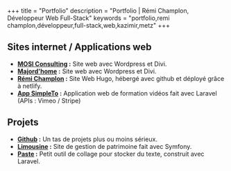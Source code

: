 +++
title = "Portfolio"
description = "Portfolio | Rémi Champlon, Développeur Web Full-Stack"
keywords = "portfolio,remi champlon,développeur,full-stack,web,kazimir,metz"
+++

## Sites internet / Applications web

- **[MOSI Consulting](https://mosiconsulting.com/) :** Site web avec Wordpress et Divi.
- **[Majord'home](https://majord-home.fr/) :** Site web avec Wordpress et Divi.
- **[Rémi Champlon](https://remi-champlon.fr/) :** Site Web Hugo, hébergé avec github et déployé grâce à netlify.
- **[App SimpleTo](https://app.simpleto.fr/) :** Application web de formation vidéos fait avec Laravel (APIs : Vimeo / Stripe)


## Projets

- **[Github](https://github.com/Kazimir42) :** Un tas de projets plus ou moins sérieux.
- **[Limousine](https://limousine.remi-champlon.fr) :** Site de gestion de patrimoine fait avec Symfony.
- **[Paste](https://paste.remi-champlon.fr/) :** Petit outil de collage pour stocker du texte, construit avec Laravel.